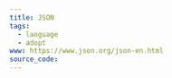 ```yaml
---
title: JSON
tags:
  - language
  - adopt
www: https://www.json.org/json-en.html
source_code:
---
```


